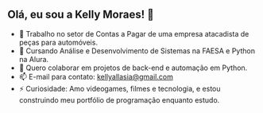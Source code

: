 ## Olá, eu sou a Kelly Moraes! 👋

- 🔭 Trabalho no setor de Contas a Pagar de uma empresa atacadista de peças para automóveis.
- 🌱 Cursando Análise e Desenvolvimento de Sistemas na FAESA e Python na Alura.
- 👯 Quero colaborar em projetos de back-end e automação em Python.
- 📫 E-mail para contato: kellyallasia@gmail.com
- ⚡ Curiosidade: Amo videogames, filmes e tecnologia, e estou construindo meu portfólio de programação enquanto estudo.
  
